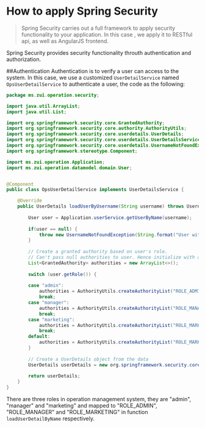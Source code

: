 # How to apply Spring Security

>Spring Security carries out a full framework to apply security functionality to your application. In this case , we apply it to RESTful api, as well as AngularJS frontend.

Spring Security provides security functionality throuth authentication and authorization. 

##Authentication
Authentication is to verify a user can access to the system. In this case, we use a customized ``UserDetailService`` named ``OpsUserDetailService`` to authenticate a user, the code as the following:

```java
package ms.zui.operation.security;

import java.util.ArrayList;
import java.util.List;

import org.springframework.security.core.GrantedAuthority;
import org.springframework.security.core.authority.AuthorityUtils;
import org.springframework.security.core.userdetails.UserDetails;
import org.springframework.security.core.userdetails.UserDetailsService;
import org.springframework.security.core.userdetails.UsernameNotFoundException;
import org.springframework.stereotype.Component;

import ms.zui.operation.Application;
import ms.zui.operation.datamodel.domain.User;


@Component
public class OpsUserDetailService implements UserDetailsService {

	@Override
	public UserDetails loadUserByUsername(String username) throws UsernameNotFoundException {
		
		User user = Application.userService.getUserByName(username);
		
		if(user == null) {
			throw new UsernameNotFoundException(String.format("User with the username %s doesn't exist", username));
		}
		
		// Create a granted authority based on user's role. 
		// Can't pass null authorities to user. Hence initialize with an empty arraylist
		List<GrantedAuthority> authorities = new ArrayList<>();
		
		switch (user.getRole()) {
			
		case "admin": 
			authorities = AuthorityUtils.createAuthorityList("ROLE_ADMIN");
			break;
		case "manager":
			authorities = AuthorityUtils.createAuthorityList("ROLE_MANAGER");
			break;
		case "marketing":
			authorities = AuthorityUtils.createAuthorityList("ROLE_MARKETING");
			break;
		default:
			authorities = AuthorityUtils.createAuthorityList("ROLE_MARKETING");
		}
		
		// Create a UserDetails object from the data 
		UserDetails userDetails = new org.springframework.security.core.userdetails.User(user.getName(), user.getPassword(), authorities);
		
		return userDetails;
	}
}
```

There are three roles in operation management system, they are "admin", "manager" and "marketing" and mapped to "ROLE_ADMIN", "ROLE_MANAGER" and "ROLE_MARKETING" in function ``loadUserDetailByName`` respectively.

